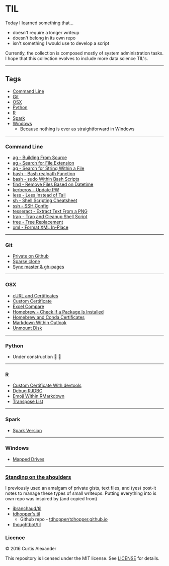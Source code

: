# TIL

Today I learned something that...

* doesn't require a longer writeup
* doesn't belong in its own repo
* isn't something I would use to develop a script

Currently, the collection is composed mostly of system administration tasks.  I hope that this collection evolves to include more data science TIL's.

---

## Tags

* [Command Line](#command-line)
* [Git](#git)
* [OSX](#osx)
* [Python](#python)
* [R](#r)
* [Spark](#spark)
* [Windows](#windows)
    * Because nothing is ever as straightforward in Windows

---

### Command Line
* [ag - Building From Source](cl/ag-building-from-source.md)
* [ag - Search for File Extension](cl/ag-search-file-ext.md)
* [ag - Search for String Within a File](cl/ag-search-string-within.md)
* [bash - Bash realpath Function](cl/bash-realpath.md)
* [bash - sudo Within Bash Scripts](cl/bash-sudo-script.md)
* [find - Remove Files Based on Datetime](cl/find-remove-files-datetime.md)
* [kerberos - Update PW](cl/kerberos-update-pw.md)
* [less - Less Instead of Tail](cl/less-instead-of-tail.md)
* [sh - Shell Scripting Cheatsheet](cl/shell-scripting-cheatsheet.md)
* [ssh - SSH Config](cl/ssh-config.md)
* [tesseract - Extract Text From a PNG](cl/tesseract-extract-text-from-png.md)
* [trap - Trap and Cleanup Shell Script](cl/trap-cleanup.md)
* [tree - Tree Replacement](cl/tree-replacement.md)
* [xml - Format XML In-Place](cl/xmllint-in-place.md)

---

### Git
* [Private on Github](git/private-on-github.md)
* [Sparse clone](git/sparse-clone.md)
* [Sync master & gh-pages](git/sync-master-gh-pages.md)

---

### OSX
* [cURL and Certificates](OSX/curl-certs.md)
* [Custom Certificate](OSX/custom-cert.md)
* [Excel Compare](OSX/excel-compare.md)
* [Homebrew - Check If a Package Is Installed](OSX/homebrew-package-installed.md)
* [Homebrew and Conda Certificates](OSX/homebrew-conda-certs.md)
* [Markdown Within Outlook](OSX/markdown-within-outlook.md)
* [Unmount Disk](OSX/unmount-disk.md)

---

### Python
* Under construction :construction_worker: :construction:

---

### R
* [Custom Certificate With devtools](R/custom-cert.md)
* [Debug RJDBC](R/rjdbc-debug.md)
* [Emoji Within RMarkdown](R/emoji-rmarkdown.md)
* [Transpose List](R/transpose-list.md)

---

### Spark
* [Spark Version](Spark/spark-version.md)

---

### Windows
* [Mapped Drives](Windows/mapped-drives.md)

---

### [Standing on the shoulders](https://en.wikipedia.org/wiki/Standing_on_the_shoulders_of_giants)
I previously used an amalgam of private gists, text files, and (yes) post-it notes to manage these types of small writeups.  Putting everything into is own repo was inspired by (and copied from)

* [jbranchaud/til](https://github.com/jbranchaud/til)
* [tdhopper's til](http://til.tdhopper.com)
    * Github repo - [tdhopper/tdhopper.github.io](https://github.com/tdhopper/tdhopper.github.io)
* [thoughtbot/til](https://github.com/thoughtbot/til)

### Licence
&copy; 2016 Curtis Alexander

This repository is licensed under the MIT license.  See [LICENSE](LICENSE) for details.

